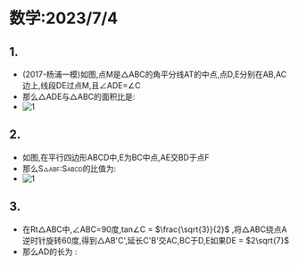 
# 数学:2023/7/4
## 1.
 - (2017-杨浦一模)如图,点M是△ABC的角平分线AT的中点,点D,E分别在AB,AC边上,线段DE过点M,且∠ADE=∠C
 - 那么△ADE与△ABC的面积比是:
 - ![1](https://bili-08a04-nq3.github.io/HomeWorks/Problems/2023-7-4/2023-7-4-1.PNG)

## 2.
 - 如图,在平行四边形ABCD中,E为BC中点,AE交BD于点F
 - 那么S<font size=1>△ABF</font>:S<font size=1>ABCD</font>的比值为:
 - ![1](https://bili-08a04-nq3.github.io/HomeWorks/Problems/2023-7-4/2023-7-4-2.PNG)

## 3.
 - 在Rt△ABC中,∠ABC=90度,tan∠C = $\frac{\sqrt{3}}{2}$ ,将△ABC绕点A逆时针旋转60度,得到△AB'C',延长C'B'交AC,BC于D,E如果DE = $2\sqrt{7}$
 - 那么AD的长为 :
